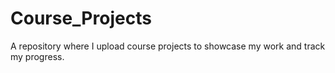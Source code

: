 # Course_Projects
A repository where I upload course projects to showcase my work and track my progress.

